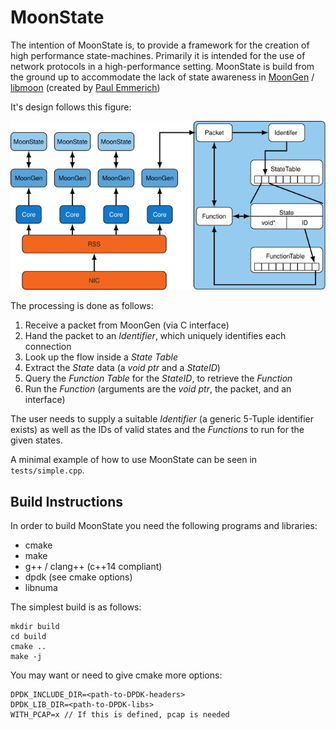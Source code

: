 # MoonState

The intention of MoonState is, to provide a framework for the creation of high
performance state-machines.
Primarily it is intended for the use of network protocols in a high-performance setting.
MoonState is build from the ground up to accommodate the lack of state awareness in
[MoonGen](https://github.com/dschoeffm/MoonGen)
/
[libmoon](https://github.com/dschoeffm/libmoon)
(created by [Paul Emmerich](https://github.com/emmericp))

It's design follows this figure:

![Overview](https://raw.githubusercontent.com/dschoeffm/MoonState/master/doc/overview.svg?sanitize=true)

The processing is done as follows:
1. Receive a packet from MoonGen (via C interface)
1. Hand the packet to an *Identifier*, which uniquely identifies each connection
1. Look up the flow inside a *State Table*
1. Extract the *State* data (a *void ptr* and a *StateID*)
1. Query the *Function Table* for the *StateID*, to retrieve the *Function*
1. Run the *Function* (arguments are the *void ptr*, the packet, and an interface)

The user needs to supply a suitable *Identifier* (a generic 5-Tuple identifier exists)
as well as the IDs of valid states and the *Functions* to run for the given states.

A minimal example of how to use MoonState can be seen in ``tests/simple.cpp``.

## Build Instructions

In order to build MoonState you need the following programs and libraries:
* cmake
* make
* g++ / clang++ (c++14 compliant)
* dpdk (see cmake options)
* libnuma

The simplest build is as follows:
```
mkdir build
cd build
cmake ..
make -j
```

You may want or need to give cmake more options:
```
DPDK_INCLUDE_DIR=<path-to-DPDK-headers>
DPDK_LIB_DIR=<path-to-DPDK-libs>
WITH_PCAP=x // If this is defined, pcap is needed
```
